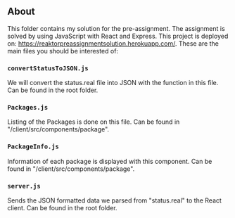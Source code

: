 ## About

This folder contains my solution for the pre-assignment. The assignment is solved by
using JavaScript with React and Express. This project is deployed on: https://reaktorpreassignmentsolution.herokuapp.com/. These are the main files you should be interested of:

### `convertStatusToJSON.js`

We will convert the status.real file into JSON with the function in this file. Can be found in the root folder.

### `Packages.js`

Listing of the Packages is done on this file. Can be found in "/client/src/components/package".

### `PackageInfo.js`

Information of each package is displayed with this component. Can be found in "/client/src/components/package".

### `server.js`

Sends the JSON formatted data we parsed from "status.real" to the React client. Can be found in the root folder.